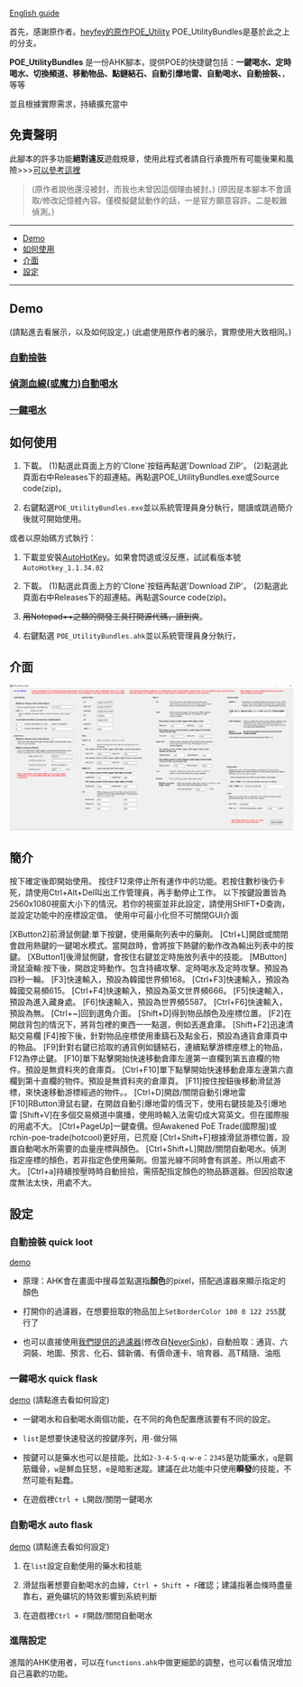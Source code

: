 
[English guide](https://github.com/bamd5alifes7/POE_UtilityBundles/blob/master/README-EN.md)

首先，感謝原作者。[heyfey的原作POE_Utility](https://github.com/heyfey/POE_Utility/)
POE_UtilityBundles是基於此之上的分支。


**POE_UtilityBundles**
是一份AHK腳本，提供POE的快捷鍵包括：**一鍵喝水、定時喝水、切換頻道、移動物品、點鏈結石、自動引爆地雷、自動喝水、自動撿裝、**，等等

並且根據實際需求，持續擴充當中


## 免責聲明 

此腳本的許多功能**絕對違反**遊戲規章，使用此程式者請自行承擔所有可能後果和風險>>>[可以參考這裡](https://www.ptt.cc/bbs/PathofExile/M.1536799446.A.BB1.html)

> (原作者說他還沒被封，而我也未曾因這個理由被封。) (原因是本腳本不會讀取/修改記憶體內容。僅模擬鍵鼠動作的話，一是官方願意容許。二是較難偵測。)

---

* [Demo](#Demo)
* [如何使用](#如何使用)
* [介面](#介面)
* [設定](#設定)

---

## Demo 

(請點進去看展示，以及如何設定。)
(此處使用原作者的展示，實際使用大致相同。)

### [自動撿裝](https://i.imgur.com/2PIWJTh.gifv)

### [偵測血線(或魔力)自動喝水](https://i.imgur.com/8lDp650.gifv)

### [一鍵喝水](https://i.imgur.com/GDZHEh4.gifv)

## 如何使用

1. 下載。
   (1)點選此頁面上方的'Clone`按鈕再點選'Download ZIP'。
   (2)點選此頁面右中Releases下的超連結。再點選POE_UtilityBundles.exe或Source code(zip)。

2. 右鍵點選`POE_UtilityBundles.exe`並以系統管理員身分執行，閱讀或跳過簡介後就可開始使用。


或者以原始碼方式執行：

1. 下載並安裝[AutoHotKey](https://www.autohotkey.com/)。如果會閃退或沒反應，試試看版本號 `AutoHotkey_1.1.34.02`

2. 下載。
   (1)點選此頁面上方的'Clone`按鈕再點選'Download ZIP'。
   (2)點選此頁面右中Releases下的超連結。再點選Source code(zip)。

3. ~~用Notepad++之類的開發工具打開源代碼，讀到爽~~。
   
4. 右鍵點選 `POE_UtilityBundles.ahk`並以系統管理員身分執行，



## 介面 
![image](https://github.com/bamd5alifes7/POE_UtilityBundles/blob/master/demo/%E4%BB%8B%E9%9D%A2.png)


## 簡介

按下確定後即開始使用。
按住F12來停止所有運作中的功能。若按住數秒後仍卡死，請使用Ctrl+Alt+Del叫出工作管理員，再手動停止工作。
以下按鍵設置皆為2560x1080視窗大小下的情況。若你的視窗並非此設定，請使用SHIFT+D查詢，並設定功能中的座標設定值。
使用中可最小化但不可關閉GUI介面

[XButton2]前滑鼠側鍵:單下按鍵，使用藥劑列表中的藥劑。
[Ctrl+L]開啟或關閉會啟用熱鍵的一鍵喝水模式。當開啟時，會將按下熱鍵的動作改為輸出列表中的按鍵。
[XButton1]後滑鼠側鍵，會按住右鍵並定時施放列表中的技能。
[MButton]滑鼠滾輪:按下後，開啟定時動作。包含持續攻擊、定時喝水及定時攻擊。預設為四秒一輪。
[F3]快速輸入，預設為韓國世界頻168。
[Ctrl+F3]快速輸入，預設為韓國交易頻615。
[Ctrl+F4]快速輸入，預設為英文世界頻666。
[F5]快速輸入，預設為進入藏身處。
[F6]快速輸入，預設為世界頻5587。
[Ctrl+F6]快速輸入，預設為無。
[Ctrl+~]回到選角介面。
[Shift+D]得到物品顏色及座標位置。
[F2]在開啟背包的情況下，將背包裡的東西一一點選，例如丟進倉庫。
[Shift+F2]迅速清點交易欄
[F4]按下後，針對物品座標使用重鑄石及點金石，預設為通貨倉庫頁中的物品。
[F9]針對右鍵已拾取的通貨例如鏈結石，連續點擊游標座標上的物品，F12為停止鍵。
[F10]單下點擊開始快速移動倉庫左邊第一直欄到第五直欄的物件。預設是無資料夾的倉庫頁。
[Ctrl+F10]單下點擊開始快速移動倉庫左邊第六直欄到第十直欄的物件。預設是無資料夾的倉庫頁。
[F11]按住按鈕後移動滑鼠游標，來快速移動游標經過的物件。。
[Ctrl+D]開啟/關閉自動引爆地雷
[F10]RButton滑鼠右鍵，在開啟自動引爆地雷的情況下，使用右鍵技能及引爆地雷
[Shift+V]在多個交易頻道中廣播，使用時輸入法需切成大寫英文。但在國際服的用處不大。
[Ctrl+PageUp]一鍵查價。但Awakened PoE Trade(國際服)或rchin-poe-trade(hotcool)更好用，已荒廢
[Ctrl+Shift+F]根據滑鼠游標位置，設置自動喝水所需要的血量座標與顏色。
[Ctrl+Shift+L]開啟/關閉自動喝水。偵測指定座標的顏色，若非指定色使用藥劑。但當光線不同時會有誤差。所以用處不大。
[Ctrl+a]持續按壓時時自動撿拾，需搭配指定顏色的物品篩選器。但因拾取速度無法太快，用處不大。


## 設定

###  自動撿裝 quick loot

[demo](https://i.imgur.com/2PIWJTh.gifv)

+ 原理：AHK會在畫面中搜尋並點選指**顏色**的pixel，搭配過濾器來顯示指定的顏色

+ 打開你的過濾器，在想要撿取的物品加上`SetBorderColor 100 0 122 255`就行了

+ 也可以直接使用[我們提供的過濾器](https://github.com/heyfey/POE_Utility/tree/master/itemfilter)(修改自[NeverSink](https://github.com/NeverSinkDev/NeverSink-Filter))，自動撿取：通貨、六洞裝、地圖、預言、化石、鑄新儀、有價命運卡、培育器、高T精隨、油瓶


### 一鍵喝水 quick flask

[demo](https://i.imgur.com/GDZHEh4.gifv) (請點進去看如何設定)

+ 一鍵喝水和自動喝水兩個功能，在不同的角色配置應該要有不同的設定。

+ `list`是想要快速發送的按鍵序列，用`-`做分隔

+ 按鍵可以是藥水也可以是技能。比如`2-3-4-5-q-w-e`：`2345`是功能藥水，`q`是鋼筋鐵骨，`w`是鮮血狂怒，`e`是暗影迷蹤。建議在此功能中只使用**瞬發**的技能，不然可能有點蠢。

+ 在遊戲裡`Ctrl + L`開啟/關閉一鍵喝水


### 自動喝水 auto flask

[demo](https://i.imgur.com/8lDp650.gifv) (請點進去看如何設定)

1.  在`list`設定自動使用的藥水和技能

2. 滑鼠指著想要自動喝水的血線，`Ctrl + Shift + F`確認；建議指著血條時盡量靠右，避免礦坑的特效影響到系統判斷

3. 在遊戲裡`Ctrl + F`開啟/關閉自動喝水


### 進階設定 

進階的AHK使用者，可以在`functions.ahk`中做更細節的調整，也可以看情況增加自己喜歡的功能。


